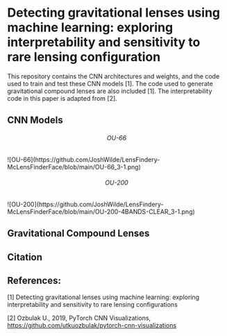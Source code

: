 # Detecting gravitational lenses using machine learning: exploring interpretability and sensitivity to rare lensing configuration
This repository contains the CNN architectures and weights, and the code used to train and test these CNN models [1]. The code used to generate gravitational compound lenses are also included [1]. The interpretability code in this paper is adapted from [2]. 


## CNN Models

<h6 align="center">OU-66</h6>
![OU-66](https://github.com/JoshWilde/LensFindery-McLensFinderFace/blob/main/OU-66_3-1.png)


<h6 align="center">OU-200</h6>
![OU-200](https://github.com/JoshWilde/LensFindery-McLensFinderFace/blob/main/OU-200-4BANDS-CLEAR_3-1.png)


## Gravitational Compound Lenses


## Citation


## References:
[1] Detecting gravitational lenses using machine learning: exploring interpretability and sensitivity to rare lensing configurations

[2] Ozbulak U., 2019, PyTorch CNN Visualizations, https://github.com/utkuozbulak/pytorch-cnn-visualizations 
